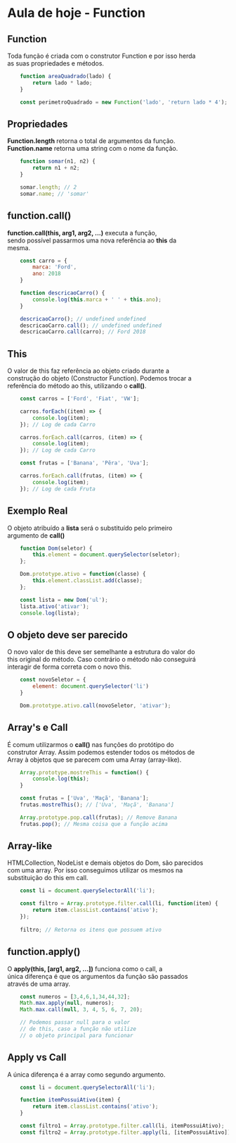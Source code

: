 # Aula de hoje - Function

## Function

Toda função é criada com o construtor Function e por isso herda <br>
as suas propriedades e métodos.

```js
    function areaQuadrado(lado) {
        return lado * lado;
    }

    const perimetroQuadrado = new Function('lado', 'return lado * 4');
```

## Propriedades

**Function.length** retorna o total de argumentos da função. <br>
**Function.name** retorna uma string com o nome da função.

```js
    function somar(n1, n2) {
        return n1 + n2;
    }

    somar.length; // 2
    somar.name; // 'somar'
```

## function.call()

**function.call(this, arg1, arg2, ...)** executa a função, <br>
sendo possível passarmos uma nova referência ao **this** da <br>
mesma.

```js
    const carro = {
        marca: 'Ford',
        ano: 2018
    }

    function descricaoCarro() {
        console.log(this.marca + ' ' + this.ano);
    }

    descricaoCarro(); // undefined undefined
    descricaoCarro.call(); // undefined undefined
    descricaoCarro.call(carro); // Ford 2018
```

## This

O valor de this faz referência ao objeto criado durante a <br>
construção do objeto (Constructor Function). Podemos trocar a <br>
referência do método ao this, utilizando o **call()**.

```js
    const carros = ['Ford', 'Fiat', 'VW'];

    carros.forEach((item) => {
        console.log(item);
    }); // Log de cada Carro

    carros.forEach.call(carros, (item) => {
        console.log(item);
    }); // Log de cada Carro

    const frutas = ['Banana', 'Pêra', 'Uva'];

    carros.forEach.call(frutas, (item) => {
        console.log(item);
    }); // Log de cada Fruta
```

## Exemplo Real

O objeto atribuído a **lista** será o substituído pelo primeiro <br>
argumento de **call()**

```js
    function Dom(seletor) {
        this.element = document.querySelector(seletor);
    };

    Dom.prototype.ativo = function(classe) {
        this.element.classList.add(classe);
    };

    const lista = new Dom('ul');
    lista.ativo('ativar');
    console.log(lista);
```

## O objeto deve ser parecido

O novo valor de this deve ser semelhante a estrutura do valor do <br>
this original do método. Caso contrário o método não conseguirá <br>
interagir de forma correta com o novo this.

```js
    const novoSeletor = {
        element: document.querySelector('li')
    }

    Dom.prototype.ativo.call(novoSeletor, 'ativar');
```

## Array's e Call

É comum utilizarmos o **call()** nas funções do protótipo do <br>
construtor Array. Assim podemos estender todos os métodos de <br>
Array à objetos que se parecem com uma Array (array-like).

```js
    Array.prototype.mostreThis = function() {
        console.log(this);
    }

    const frutas = ['Uva', 'Maçã', 'Banana'];
    frutas.mostreThis(); // ['Uva', 'Maçã', 'Banana']

    Array.prototype.pop.call(frutas); // Remove Banana
    frutas.pop(); // Mesma coisa que a função acima
```

## Array-like

HTMLCollection, NodeList e demais objetos do Dom, são parecidos <br>
com uma array. Por isso conseguimos utilizar os mesmos na <br>
substituição do this em call.

```js
    const li = document.querySelectorAll('li');

    const filtro = Array.prototype.filter.call(li, function(item) {
        return item.classList.contains('ativo');
    });
    
    filtro; // Retorna os itens que possuem ativo
```

## function.apply()

O **apply(this, [arg1, arg2, ...])** funciona como o call, a <br>
única diferença é que os argumentos da função são passados <br>
através de uma array.

```js
    const numeros = [3,4,6,1,34,44,32];
    Math.max.apply(null, numeros);
    Math.max.call(null, 3, 4, 5, 6, 7, 20);

    // Podemos passar null para o valor
    // de this, caso a função não utilize
    // o objeto principal para funcionar
```

## Apply vs Call

A única diferença é a array como segundo argumento.

```js
    const li = document.querySelectorAll('li');

    function itemPossuiAtivo(item) {
        return item.classList.contains('ativo');
    }

    const filtro1 = Array.prototype.filter.call(li, itemPossuiAtivo);
    const filtro2 = Array.prototype.filter.apply(li, [itemPossuiAtivo]);
```